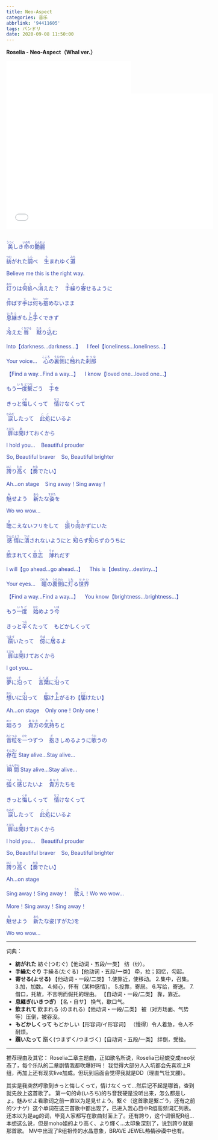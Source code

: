 ```yaml
---
title: Neo-Aspect
categories: 音乐
abbrlink: '94411605'
tags: バンドリ
date: 2020-09-08 11:50:00
---
```

**Roselia - Neo-Aspect（Whal ver.）**
<iframe frameborder="no" border="0" marginwidth="0" marginheight="0" width=330 height=86 src="//music.163.com/outchain/player?type=2&id=1463130178&auto=0&height=66"></iframe>
<iframe src="//player.bilibili.com/player.html?aid=23780959&bvid=BV1jp411o7kw&cid=70302169&page=1" scrolling="no" border="0" frameborder="no" framespacing="0" width="550" height="360" allowfullscreen="true"> </iframe>
<br>
<br>
<div style="color: #3344AA">
	
<ruby>美<rt>うつく</rt></ruby>しき<ruby>命<rt>いのち</rt></ruby>の<ruby>艶麗<rt>えんれい</rt></ruby><br>

<ruby>紡<rt>つむ</rt></ruby>がれた<ruby>調<rt>しら</rt></ruby>べ&nbsp;&nbsp;&nbsp;&nbsp;<ruby>生<rt>う</rt></ruby>まれゆく<ruby>道<rt>みち</rt></ruby>

Believe me this is the right way.
<br><br>
<ruby>灯<rt>あか</rt></ruby>りは<ruby>何処<rt>どこ</rt></ruby>へ<ruby>消<rt>き</rt></ruby>えた？&nbsp;&nbsp;&nbsp;&nbsp;<ruby>手繰<rt>たぐ</rt></ruby>り<ruby>寄<rt>よ</rt></ruby>せるように

<ruby>伸<rt>の</rt></ruby>ばす<ruby>手<rt>て</rt></ruby>は<ruby>何<rt>なに</rt></ruby>も<ruby>掴<rt>つか</rt></ruby>めないまま

<ruby>息継<rt>いきつ</rt></ruby>ぎも<ruby>上手<rt>うま</rt></ruby>くできず

<ruby>冷<rt>ひ</rt></ruby>えた<ruby>唇<rt>くちびる</rt></ruby>&nbsp;&nbsp;&nbsp;&nbsp;<ruby>黙<rt>だま</rt></ruby>り<ruby>込<rt>こ</rt></ruby>む
<br><br>
Into【darkness…darkness…】&nbsp;&nbsp;&nbsp;&nbsp;I feel【loneliness…loneliness…】

Your voice...&nbsp;&nbsp;&nbsp;&nbsp;<ruby>心<rt>こころ</rt></ruby>の<ruby>裏側<rt>うらがわ</rt></ruby>に<ruby>触<rt>ふ</rt></ruby>れた<ruby>刹那<rt>せつな</rt></ruby>

【Find a way…Find a way…】&nbsp;&nbsp;&nbsp;&nbsp;I know【loved one…loved one…】

もう<ruby>一度<rt>いちど</rt></ruby><ruby>繋<rt>つな</rt></ruby>ごう&nbsp;&nbsp;&nbsp;&nbsp;<ruby>手<rt>て</rt></ruby>を
<br><br>
きっと<ruby>悔<rt>くや</rt></ruby>しくって&nbsp;&nbsp;&nbsp;&nbsp;<ruby>情<rt>なさ</rt></ruby>けなくって

<ruby>涙<rt>なみだ</rt></ruby>したって&nbsp;&nbsp;&nbsp;&nbsp;<ruby>此処<rt>ここ</rt></ruby>にいるよ

<ruby>扉<rt>とびら</rt></ruby>は<ruby>開<rt>あ</rt></ruby>けておくから

I hold you...&nbsp;&nbsp;&nbsp;&nbsp;Beautiful prouder

So, Beautiful braver&nbsp;&nbsp;&nbsp;&nbsp;So, Beautiful brighter

<ruby>誇<rt>ほこ</rt></ruby>り<ruby>高<rt>たか</rt></ruby>く【<ruby>奏<rt>かな</rt></ruby>でたい】

Ah…on stage&nbsp;&nbsp;&nbsp;&nbsp;Sing away！Sing away！

<ruby>魅<rt>み</rt></ruby>せよう&nbsp;&nbsp;&nbsp;&nbsp;<ruby>新<rt>あら</rt></ruby>たな<ruby>姿<rt>すがた</rt></ruby>を

Wo wo wow…
<br><br>
<ruby>聴<rt>き</rt></ruby>こえないフリをして&nbsp;&nbsp;&nbsp;&nbsp;<ruby>振<rt>ふ</rt></ruby>り<ruby>向<rt>む</rt></ruby>かずにいた

<ruby>感情<rt>かんじょう</rt></ruby>に<ruby>潰<rt>つぶ</rt></ruby>されないようにと
<ruby>知<rt>し</rt></ruby>らず<ruby>知<rt>し</rt></ruby>らずのうちに

<ruby>飲<rt>の</rt></ruby>まれてく<ruby>意志<rt>いし</rt></ruby>&nbsp;&nbsp;&nbsp;&nbsp;<ruby>薄<rt>うす</rt></ruby>れだす
<br><br>
I will【go ahead…go ahead…】&nbsp;&nbsp;&nbsp;&nbsp;This is【destiny…destiny…】

Your eyes…&nbsp;&nbsp;&nbsp;&nbsp;<ruby>瞳<rt>ひとみ</rt></ruby>の<ruby>裏側<rt>うらがわ</rt></ruby>に<ruby>灯<rt>とも</rt></ruby>る<ruby>世界<rt>せかい</rt></ruby>

【Find a way…Find a way…】&nbsp;&nbsp;&nbsp;&nbsp;You know【brightness…brightness…】

もう<ruby>一度<rt>いちど</rt></ruby>&nbsp;&nbsp;&nbsp;&nbsp;<ruby>始<rt>はじ</rt></ruby>めよう<ruby>今<rt>いま</rt></ruby>
<br><br>
きっと<ruby>辛<rt>つら</rt></ruby>くたって&nbsp;&nbsp;&nbsp;&nbsp;もどかしくって

<ruby>躓<rt>つまづ</rt></ruby>いたって&nbsp;&nbsp;&nbsp;&nbsp;<ruby>傍<rt>そば</rt></ruby>に<ruby>居<rt>い</rt></ruby>るよ

<ruby>扉<rt>とびら</rt></ruby>は<ruby>開<rt>あ</rt></ruby>けておくから

I got you…

<ruby>夢<rt>ゆめ</rt></ruby>に<ruby>沿<rt>そ</rt></ruby>って&nbsp;&nbsp;&nbsp;&nbsp;<ruby>言葉<rt>ことば</rt></ruby>に<ruby>沿<rt>そ</rt></ruby>って
<br><br>
<ruby>想<rt>おも</rt></ruby>いに<ruby>沿<rt>そ</rt></ruby>って&nbsp;&nbsp;&nbsp;&nbsp;<ruby>駆<rt>か</rt></ruby>け<ruby>上<rt>あ</rt></ruby>がるわ【<ruby>届<rt>とど</rt></ruby>けたい】

Ah…on stage&nbsp;&nbsp;&nbsp;&nbsp;Only one！Only one！

<ruby>廻<rt>めぐ</rt></ruby>ろう&nbsp;&nbsp;&nbsp;&nbsp;<ruby>貴方<rt>あなた</rt></ruby>の<ruby>気持<rt>きも</rt></ruby>ちと
<br><br>
<ruby>音粒<rt>おとつぶ</rt></ruby>を<ruby>一<rt>ひと</rt></ruby>つずつ&nbsp;&nbsp;&nbsp;&nbsp;<ruby>抱<rt>だ</rt></ruby>きしめるように<ruby>歌<rt>うた</rt></ruby>うの

<ruby>存在<rt>そんざい</rt></ruby> Stay alive…Stay alive…

<ruby>瞬間<rt>しゅんかん</rt></ruby> Stay alive…Stay alive…

<ruby>強<rt>つよ</rt></ruby>く<ruby>感<rt>かん</rt></ruby>じたいよ&nbsp;&nbsp;&nbsp;&nbsp;<ruby>貴方<rt>あなた</rt></ruby>たちを
<br><br>
きっと<ruby>悔<rt>くや</rt></ruby>しくって&nbsp;&nbsp;&nbsp;&nbsp;<ruby>情<rt>なさ</rt></ruby>けなくって

<ruby>涙<rt>なみだ</rt></ruby>したって&nbsp;&nbsp;&nbsp;&nbsp;<ruby>此処<rt>ここ</rt></ruby>にいるよ

<ruby>扉<rt>とびら</rt></ruby>は<ruby>開<rt>あ</rt></ruby>けておくから

I hold you…&nbsp;&nbsp;&nbsp;&nbsp;Beautiful prouder

So, Beautiful braver&nbsp;&nbsp;&nbsp;&nbsp;So, Beautiful brighter

<ruby>誇<rt>ほこ</rt></ruby>り<ruby>高<rt>たか</rt></ruby>く【<ruby>奏<rt>かな</rt></ruby>でたい】

Ah…on stage

Sing away！Sing away！&nbsp;&nbsp;&nbsp;&nbsp;<ruby>歌<rt>うた</rt></ruby>え！Wo wo wow…

More！Sing away！Sing away！

<ruby>魅<rt>み</rt></ruby>せよう&nbsp;&nbsp;&nbsp;&nbsp;<ruby>新<rt>あら</rt></ruby>たな姿(すがた)を

Wo wo wow…

</div>

---
词典：
+ **紡がれた**
紡ぐ(つむぐ)【他动词・五段/一类】  纺（纱）。
+ **手繰たぐり**
手繰る(たぐる)【他动词・五段/一类】 牵，拉；回忆，勾起。
+ **寄せる(よせる)**
【他动词・一段/二类】
1.使靠近，使移动。
2.集中，召集。
3.加，加数。
4.倾心，怀有（某种感情）。
5.投靠，寄居。
6.写给，寄送。
7.借口，托故，不言明而假托的理由。
【自动词・一段/二类】 靠，靠近。
+ **息継ぎ(いきつぎ)**
【名・自サ】 换气，歇口气。
+ **飲まれて**
飲まれる (のまれる)【他动词・一段/二类】 被（对方场面、气势等）压倒，被吞没。
+ **もどかしくって**
もどかしい【形容词/イ形容词】 （慢得）令人着急，令人不耐烦。
+ **躓いたって**
躓く(つまずく/つまづく)【自动词・五段/一类】 绊倒，受挫。


---
推荐理由及其它：
Roselia二章主题曲，正如歌名所说，Roselia已经蜕变成neo状态了，每个乐队的二章剧情我都吹爆好吗！
我觉得大部分人入坑都会先喜欢上R组，再加上还有现实live加成。但玩到后面会觉得我就是DD（理直气壮叉腰）。

其实是我突然哼歌到きっと悔しくって，情けなくって...然后记不起是哪首，查到就先放上这首歌了。
第一句的命(いろち)的ち音我硬是没听出来，怎么都是しょ。魅みせよ看歌词之前一直以为是見せよう。繋ぐ（这首歌是繋ごう，还有之前的ツナゲ）这个单词在这三首歌中都出现了，已进入我心目中R组高频词汇列表。还本以为是ag的词，毕竟人家都写在歌曲封面上了。还有誇り，这个词很配R组...本想这么说，但是moho姐的より高く、より輝く...太印象深刻了，说到誇り就是那首歌。
MV中出现了R组祖传的水晶意象，BRAVE JEWEL<span class="heimu">~~热情沙漠~~</span>中也有。
